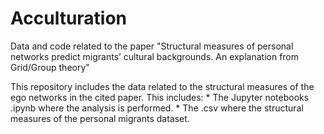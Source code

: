 # Acculturation
Data and code related to the paper "Structural measures of personal networks predict migrants’ cultural backgrounds. An explanation from Grid/Group theory"

This repository includes the data related to the structural measures of the ego networks in the cited paper. This includes: 
      * The Jupyter notebooks .ipynb where the analysis is performed.
      * The .csv where the structural measures of the personal migrants dataset.
  
 
